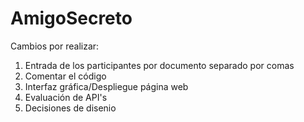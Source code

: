 # AmigoSecreto


Cambios por realizar:
1. Entrada de los participantes por documento separado por comas
2. Comentar el código
3. Interfaz gráfica/Despliegue página web
4. Evaluación de API's
5. Decisiones de disenio